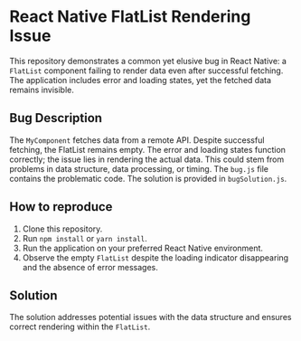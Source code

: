 # React Native FlatList Rendering Issue

This repository demonstrates a common yet elusive bug in React Native: a `FlatList` component failing to render data even after successful fetching. The application includes error and loading states, yet the fetched data remains invisible.

## Bug Description

The `MyComponent` fetches data from a remote API.  Despite successful fetching, the FlatList remains empty. The error and loading states function correctly; the issue lies in rendering the actual data. This could stem from problems in data structure, data processing, or timing.  The `bug.js` file contains the problematic code. The solution is provided in `bugSolution.js`.

## How to reproduce

1. Clone this repository.
2. Run `npm install` or `yarn install`.
3. Run the application on your preferred React Native environment.
4. Observe the empty `FlatList` despite the loading indicator disappearing and the absence of error messages.

## Solution

The solution addresses potential issues with the data structure and ensures correct rendering within the `FlatList`.